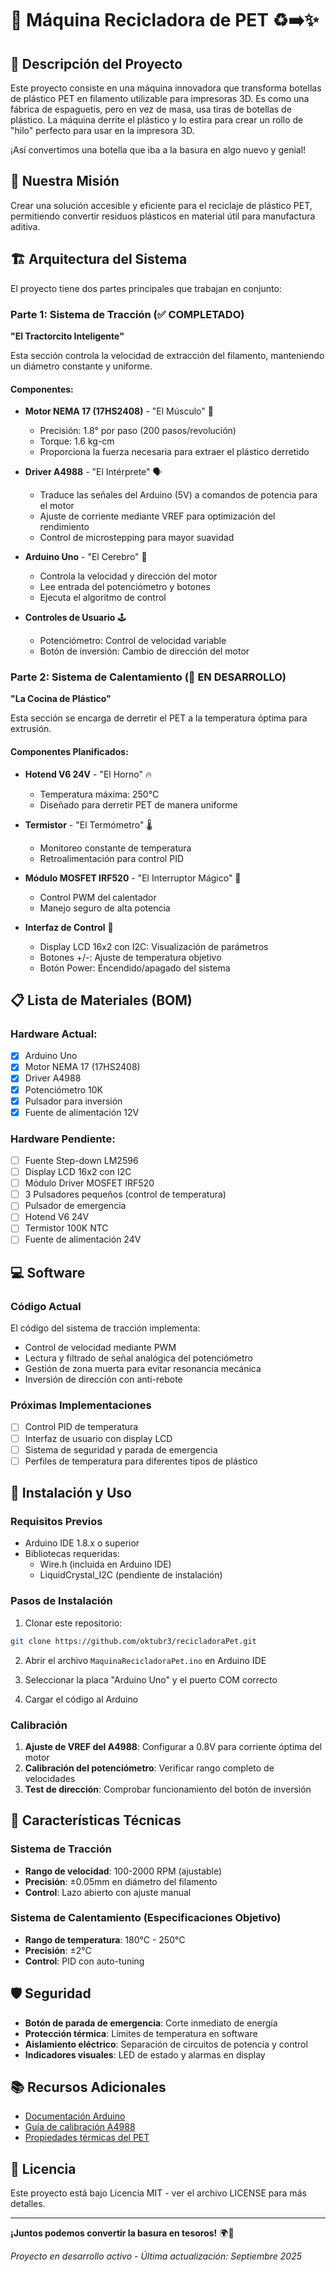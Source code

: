 # 🔄 Máquina Recicladora de PET ♻️➡️✨

## 📖 Descripción del Proyecto

Este proyecto consiste en una máquina innovadora que transforma botellas de plástico PET en filamento utilizable para impresoras 3D. Es como una fábrica de espaguetis, pero en vez de masa, usa tiras de botellas de plástico. La máquina derrite el plástico y lo estira para crear un rollo de "hilo" perfecto para usar en la impresora 3D.

¡Así convertimos una botella que iba a la basura en algo nuevo y genial!

## 🎯 Nuestra Misión

Crear una solución accesible y eficiente para el reciclaje de plástico PET, permitiendo convertir residuos plásticos en material útil para manufactura aditiva.

## 🏗️ Arquitectura del Sistema

El proyecto tiene dos partes principales que trabajan en conjunto:

### Parte 1: Sistema de Tracción (✅ COMPLETADO)
**"El Tractorcito Inteligente"**

Esta sección controla la velocidad de extracción del filamento, manteniendo un diámetro constante y uniforme.

#### Componentes:
- **Motor NEMA 17 (17HS2408)** - "El Músculo" 💪
  - Precisión: 1.8° por paso (200 pasos/revolución)
  - Torque: 1.6 kg-cm
  - Proporciona la fuerza necesaria para extraer el plástico derretido

- **Driver A4988** - "El Intérprete" 🗣️
  - Traduce las señales del Arduino (5V) a comandos de potencia para el motor
  - Ajuste de corriente mediante VREF para optimización del rendimiento
  - Control de microstepping para mayor suavidad

- **Arduino Uno** - "El Cerebro" 🧠
  - Controla la velocidad y dirección del motor
  - Lee entrada del potenciómetro y botones
  - Ejecuta el algoritmo de control

- **Controles de Usuario** 🕹️
  - Potenciómetro: Control de velocidad variable
  - Botón de inversión: Cambio de dirección del motor

### Parte 2: Sistema de Calentamiento (🚧 EN DESARROLLO)
**"La Cocina de Plástico"**

Esta sección se encarga de derretir el PET a la temperatura óptima para extrusión.

#### Componentes Planificados:
- **Hotend V6 24V** - "El Horno" 🔥
  - Temperatura máxima: 250°C
  - Diseñado para derretir PET de manera uniforme

- **Termistor** - "El Termómetro" 🌡️
  - Monitoreo constante de temperatura
  - Retroalimentación para control PID

- **Módulo MOSFET IRF520** - "El Interruptor Mágico" 🔌
  - Control PWM del calentador
  - Manejo seguro de alta potencia

- **Interfaz de Control** 🔘
  - Display LCD 16x2 con I2C: Visualización de parámetros
  - Botones +/-: Ajuste de temperatura objetivo
  - Botón Power: Encendido/apagado del sistema

## 📋 Lista de Materiales (BOM)

### Hardware Actual:
- [x] Arduino Uno
- [x] Motor NEMA 17 (17HS2408)
- [x] Driver A4988
- [x] Potenciómetro 10K
- [x] Pulsador para inversión
- [x] Fuente de alimentación 12V

### Hardware Pendiente:
- [ ] Fuente Step-down LM2596
- [ ] Display LCD 16x2 con I2C
- [ ] Módulo Driver MOSFET IRF520
- [ ] 3 Pulsadores pequeños (control de temperatura)
- [ ] Pulsador de emergencia
- [ ] Hotend V6 24V
- [ ] Termistor 100K NTC
- [ ] Fuente de alimentación 24V

## 💻 Software

### Código Actual
El código del sistema de tracción implementa:
- Control de velocidad mediante PWM
- Lectura y filtrado de señal analógica del potenciómetro
- Gestión de zona muerta para evitar resonancia mecánica
- Inversión de dirección con anti-rebote

### Próximas Implementaciones
- [ ] Control PID de temperatura
- [ ] Interfaz de usuario con display LCD
- [ ] Sistema de seguridad y parada de emergencia
- [ ] Perfiles de temperatura para diferentes tipos de plástico

## 🚀 Instalación y Uso

### Requisitos Previos
- Arduino IDE 1.8.x o superior
- Bibliotecas requeridas:
  - Wire.h (incluida en Arduino IDE)
  - LiquidCrystal_I2C (pendiente de instalación)

### Pasos de Instalación
1. Clonar este repositorio:
```bash
git clone https://github.com/oktubr3/recicladoraPet.git
```

2. Abrir el archivo `MaquinaRecicladoraPet.ino` en Arduino IDE

3. Seleccionar la placa "Arduino Uno" y el puerto COM correcto

4. Cargar el código al Arduino

### Calibración
1. **Ajuste de VREF del A4988**: Configurar a 0.8V para corriente óptima del motor
2. **Calibración del potenciómetro**: Verificar rango completo de velocidades
3. **Test de dirección**: Comprobar funcionamiento del botón de inversión

## 🎯 Características Técnicas

### Sistema de Tracción
- **Rango de velocidad**: 100-2000 RPM (ajustable)
- **Precisión**: ±0.05mm en diámetro del filamento
- **Control**: Lazo abierto con ajuste manual

### Sistema de Calentamiento (Especificaciones Objetivo)
- **Rango de temperatura**: 180°C - 250°C
- **Precisión**: ±2°C
- **Control**: PID con auto-tuning

## 🛡️ Seguridad

- **Botón de parada de emergencia**: Corte inmediato de energía
- **Protección térmica**: Límites de temperatura en software
- **Aislamiento eléctrico**: Separación de circuitos de potencia y control
- **Indicadores visuales**: LED de estado y alarmas en display

## 📚 Recursos Adicionales

- [Documentación Arduino](https://www.arduino.cc/reference/en/)
- [Guía de calibración A4988](https://www.pololu.com/product/1182)
- [Propiedades térmicas del PET](https://en.wikipedia.org/wiki/Polyethylene_terephthalate)

## 📄 Licencia

Este proyecto está bajo Licencia MIT - ver el archivo LICENSE para más detalles.

---

**¡Juntos podemos convertir la basura en tesoros!** 🌍💚

*Proyecto en desarrollo activo - Última actualización: Septiembre 2025*
